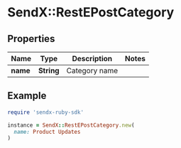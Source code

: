 # SendX::RestEPostCategory

## Properties

| Name | Type | Description | Notes |
| ---- | ---- | ----------- | ----- |
| **name** | **String** | Category name |  |

## Example

```ruby
require 'sendx-ruby-sdk'

instance = SendX::RestEPostCategory.new(
  name: Product Updates
)
```

